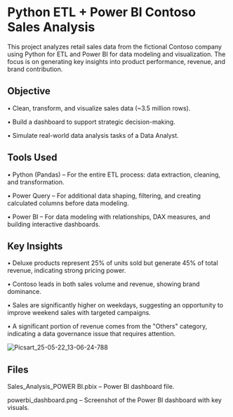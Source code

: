 # Python ETL + Power BI Contoso Sales Analysis 

This project analyzes retail sales data from the fictional Contoso company using Python for ETL and Power BI for data modeling and visualization. The focus is on generating key insights into product performance, revenue, and brand contribution.

## Objective

• Clean, transform, and visualize sales data (~3.5 million rows).

• Build a dashboard to support strategic decision-making.

• Simulate real-world data analysis tasks of a Data Analyst.


## Tools Used

• Python (Pandas) – For the entire ETL process: data extraction, cleaning, and transformation.

• Power Query – For additional data shaping, filtering, and creating calculated columns before data modeling.

• Power BI – For data modeling with relationships, DAX measures, and building interactive dashboards.

## Key Insights

• Deluxe products represent 25% of units sold but generate 45% of total revenue, indicating strong pricing power.

• Contoso leads in both sales volume and revenue, showing brand dominance.

• Sales are significantly higher on weekdays, suggesting an opportunity to improve weekend sales with targeted campaigns.

• A significant portion of revenue comes from the "Others" category, indicating a data governance issue that requires attention.



![Picsart_25-05-22_13-06-24-788](https://github.com/user-attachments/assets/777f1e0c-181b-4a30-9ab5-503f2a2dabb7)



## Files


Sales_Analysis_POWER BI.pbix – Power BI dashboard file.

powerbi_dashboard.png – Screenshot of the Power BI dashboard with key visuals.



